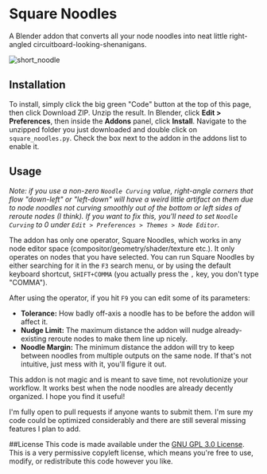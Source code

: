 # Square Noodles
A Blender addon that converts all your node noodles into neat little right-angled circuitboard-looking-shenanigans.

![short_noodle](https://user-images.githubusercontent.com/80430764/182304566-c04dd279-cea2-4c3e-97b9-98c8709ac7c5.gif)

## Installation
To install, simply click the big green "Code" button at the top of this page, then click Download ZIP. Unzip the result. In Blender, click **Edit > Preferences**, then inside the **Addons** panel, click **Install**. Navigate to the unzipped folder you just downloaded and double click on `square_noodles.py`. Check the box next to the addon in the addons list to enable it.

## Usage
*Note: if you use a non-zero `Noodle Curving` value, right-angle corners that flow "down-left" or "left-down" will have a weird little artifact on them due to node noodles not curving smoothly out of the bottom or left sides of reroute nodes (I think). If you want to fix this, you'll need to set `Noodle Curving` to 0 under `Edit > Preferences > Themes > Node Editor`.*

The addon has only one operator, Square Noodles, which works in any node editor space (compositor/geometry/shader/texture etc.). It only operates on nodes that you have selected. You can run Square Noodles by either searching for it in the `F3` search menu, or by using the default keyboard shortcut, `SHIFT+COMMA` (you actually press the `,` key, you don't type "COMMA").

After using the operator, if you hit `F9` you can edit some of its parameters:
* **Tolerance:** How badly off-axis a noodle has to be before the addon will affect it.
* **Nudge Limit:** The maximum distance the addon will nudge already-existing reroute nodes to make them line up nicely.
* **Noodle Margin:** The minimum distance the addon will try to keep between noodles from multiple outputs on the same node. If that's not intuitive, just mess with it, you'll figure it out.

This addon is not magic and is meant to save time, not revolutionize your workflow. It works best when the node noodles are already decently organized. I hope you find it useful!

I'm fully open to pull requests if anyone wants to submit them. I'm sure my code could be optimized considerably and there are still several missing features I plan to add.

##License
This code is made available under the [GNU GPL 3.0 License](https://www.gnu.org/licenses/gpl-3.0.txt). This is a very permissive copyleft license, which means you're free to use, modify, or redistribute this code however you like.